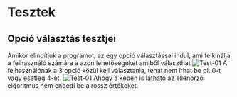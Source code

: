 # Tesztek

## Opció választás tesztjei

Amikor elindítjuk a programot, az egy opció választással indul, ami felkínálja a felhasználó számára a azon lehetőségeket amiből választhat
![Test-01](/Tesztek/Képek/Start.PNG)
A felhasználónak a 3 opció közül kell választania, tehát nem írhat be pl. 0-t vagy esetleg 4-et.
![Test-01](/Tesztek/Képek/Test01.PNG)
Ahogy a képen is látható az ellenörző elgoritmus nem engedi be a rossz értékeket.
